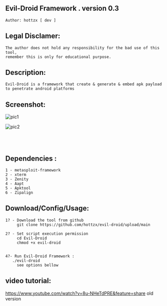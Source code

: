## Evil-Droid Framework . version 0.3 
    Author: hottzx [ dev ]

## Legal Disclamer:
    The author does not hold any responsibility for the bad use of this tool,
    remember this is only for educational purpose.

## Description:
    Evil-Droid is a framework that create & generate & embed apk payload to penetrate android platforms
 
## Screenshot:
![pic1](https://i.imgur.com/LczO636.png)

![pic2](https://i.imgur.com/mhXxb5Q.png)

<br /><br />

## Dependencies :
    1 - metasploit-framework
	2 - xterm
	3 - Zenity
	4 - Aapt
	5 - Apktool
	6 - Zipalign

## Download/Config/Usage:
    1? - Download the tool from github
         git clone https://github.com/hottzx/evil-droid/upload/main

    2? - Set script execution permission
         cd Evil-Droid
         chmod +x evil-droid


    4?- Run Evil-Droid Framework :
       ./evil-droid
         see options bellow	   
      

## video tutorial: 
https://www.youtube.com/watch?v=8u-NHeTdPRE&feature=share old version
